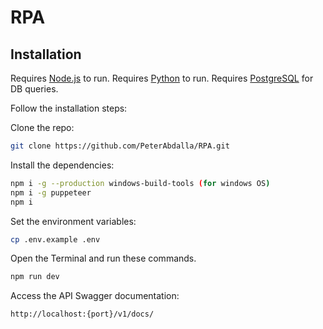 # RPA

## Installation

Requires [Node.js](https://nodejs.org/) to run.
Requires [Python](https://www.python.org/) to run.
Requires [PostgreSQL](https://www.postgresql.org/) for DB queries.

Follow the installation steps:

Clone the repo:

```bash
git clone https://github.com/PeterAbdalla/RPA.git
```

Install the dependencies:

```bash
npm i -g --production windows-build-tools (for windows OS)
npm i -g puppeteer
npm i
```

Set the environment variables:

```bash
cp .env.example .env
```
Open the Terminal and run these commands.

```sh
npm run dev
```

Access the API Swagger documentation:

```sh
http://localhost:{port}/v1/docs/
```

